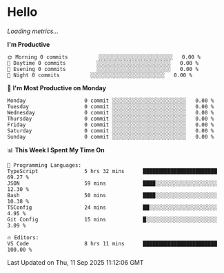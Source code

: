 # Hello

<!-- METRICS:START -->
<p><em>Loading metrics…</em></p>
<!-- METRICS:END -->

<!--START_SECTION:waka-->
**I'm Productive**

```text
🌞 Morning 0 commits          ░░░░░░░░░░░░░░░░░░░░░░░░   0.00 % 
🌆 Daytime 0 commits          ░░░░░░░░░░░░░░░░░░░░░░░░   0.00 % 
🌃 Evening 0 commits          ░░░░░░░░░░░░░░░░░░░░░░░░   0.00 % 
🌙 Night 0 commits          ░░░░░░░░░░░░░░░░░░░░░░░░   0.00 % 
```
📅 **I'm Most Productive on Monday**

```text
Monday                   0 commit ░░░░░░░░░░░░░░░░░░░░░░░░   0.00 % 
Tuesday                  0 commit ░░░░░░░░░░░░░░░░░░░░░░░░   0.00 % 
Wednesday                0 commit ░░░░░░░░░░░░░░░░░░░░░░░░   0.00 % 
Thursday                 0 commit ░░░░░░░░░░░░░░░░░░░░░░░░   0.00 % 
Friday                   0 commit ░░░░░░░░░░░░░░░░░░░░░░░░   0.00 % 
Saturday                 0 commit ░░░░░░░░░░░░░░░░░░░░░░░░   0.00 % 
Sunday                   0 commit ░░░░░░░░░░░░░░░░░░░░░░░░   0.00 % 
```

📊 **This Week I Spent My Time On**

```text
💬 Programming Languages: 
TypeScript               5 hrs 32 mins      ████████████████████████   69.27 % 
JSON                     59 mins            ████░░░░░░░░░░░░░░░░░░░░   12.30 % 
Bash                     50 mins            ████░░░░░░░░░░░░░░░░░░░░   10.38 % 
TSConfig                 24 mins            ██░░░░░░░░░░░░░░░░░░░░░░   4.95 % 
Git Config               15 mins            █░░░░░░░░░░░░░░░░░░░░░░░   3.09 % 

🔥 Editors: 
VS Code                  8 hrs 11 mins      ████████████████████████   100.00 % 
```

 Last Updated on Thu, 11 Sep 2025 11:12:06 GMT
<!--END_SECTION:waka-->
